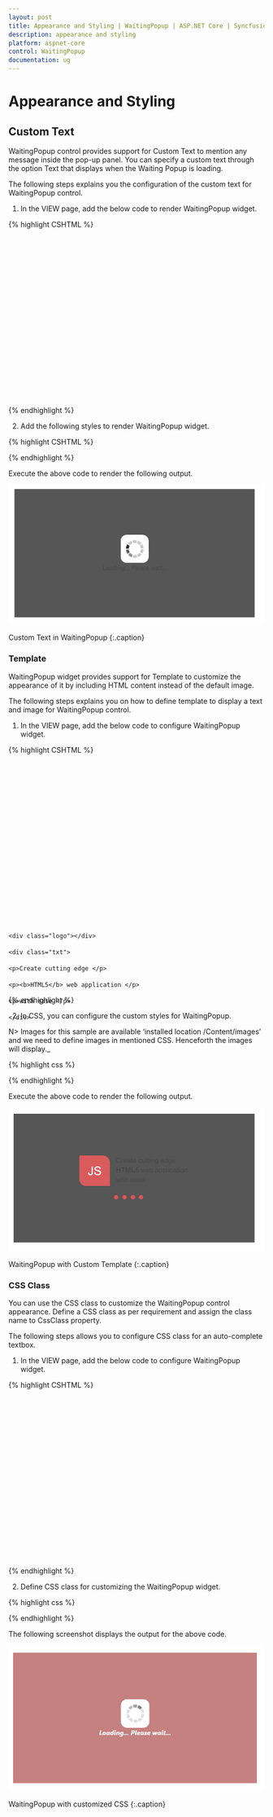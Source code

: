 ```yaml
---
layout: post
title: Appearance and Styling | WaitingPopup | ASP.NET Core | Syncfusion
description: appearance and styling 
platform: aspnet-core
control: WaitingPopup
documentation: ug
---
```


# Appearance and Styling 

## Custom Text

WaitingPopup control provides support for Custom Text to mention any message inside the pop-up panel.  You can specify a custom text through the option Text that displays when the Waiting Popup is loading.

The following steps explains you the configuration of the custom text for WaitingPopup control.

1. In the VIEW page, add the below code to render WaitingPopup widget.

{% highlight CSHTML %}

<div id="target">        
    <ej-waiting-popup id="target" show-on-init="true" text="Loading... Please wait..." />
</div>

{% endhighlight %}

2. Add the following styles to render WaitingPopup widget.

{% highlight CSHTML %}
   
<style type="text/css" class="cssStyles">
	
	#target {
		height: 320px;
		width: 600px;
	}

</style>

{% endhighlight %}
   
Execute the above code to render the following output.

![](Appearance-and-Styling_images/Appearance-and-Styling_img1.png)

Custom Text in WaitingPopup
{:.caption}

### Template

WaitingPopup widget provides support for Template to customize the appearance of it by including HTML content instead of the default image.

The following steps explains you on how to define template to display a text and image for WaitingPopup control.

1. In the VIEW page, add the below code to configure WaitingPopup widget.

{% highlight CSHTML %}

<div id="target">        
	<ej-waiting-popup id="target" show-on-init="true" template="#content"/>
</div>

<div id="content">

<div class="block">

	<div class="logo"></div>

	<div class="txt">

	<p>Create cutting edge </p>

	<p><b>HTML5</b> web application </p>

	<p>with ease </p>

	</div>

</div>

<div class="loader"></div>

</div>

{% endhighlight %}

2. In CSS, you can configure the custom styles for WaitingPopup.
    
N> Images for this sample are available ‘installed location /Content/images’ and we need to define images in mentioned CSS. Henceforth the images will display._

{% highlight css %}

<style type="text/css" class="cssStyles">
    #target {
        height: 320px;
        width: 600px;
        margin: 0 auto;
    }
    .block {
        height: 76px;
    }
    .logo {
        background-image: url("../Image/js_logo.png");
        float: left;
        height: 100%;
        width: 77px;
        margin-right: 15px;
    }
    .txt {
        float: left;
        font-size: 17px;
        height: 100%;
        text-align: left;
    }
    .txt p {
        margin: 0;
    }
    .loader {
        background: url("../Image/load dark.gif") no-repeat scroll -5px 18px transparent;
        height: 40px;
        width: 100%;
    }
    #content {
        cursor: default;
        height: 112px;
        width: 275px;
    }
</style>

{% endhighlight %}

Execute the above code to render the following output.

![](Appearance-and-Styling_images/Appearance-and-Styling_img2.png)

WaitingPopup with Custom Template
{:.caption}

### CSS Class

You can use the CSS class to customize the WaitingPopup control appearance. Define a CSS class as per requirement and assign the class name to CssClass property.

The following steps allows you to configure CSS class for an auto-complete textbox.

1. In the VIEW page, add the below code to configure WaitingPopup widget.

{% highlight CSHTML %}
   
<div id="target">
	<ej-waiting-popup id="target" show-on-init="true" css-class="custom" text="Loading... Please wait..." />
</div>

{% endhighlight %} 

2. Define CSS class for customizing the WaitingPopup widget.

{% highlight css %}

<style type="text/css" class="cssStyles">

	#target {
		height: 320px;
		width: 600px;
	}

	.custom {
		background-color: darkred;
		font-style: italic;
		font-weight: bolder;
		opacity: 0.5;
	}

</style>

{% endhighlight %} 

The following screenshot displays the output for the above code.

![](Appearance-and-Styling_images/Appearance-and-Styling_img3.png)

WaitingPopup with customized CSS
{:.caption}